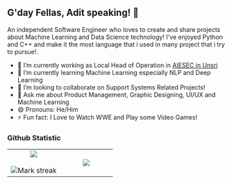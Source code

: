 ## G'day Fellas, Adit speaking! 👋

An independent Software Engineer who loves to create and share projects about Machine Learning and Data Science technology! I've enjoyed Python and C++ and make it the most language that i used in many project that i try to pursue!.

- 🔭 I’m currently working as Local Head of Operation in <a href="https://aiesec.org/">AIESEC in Unsri</a>
- 🌱 I’m currently learning Machine Learning especially NLP and Deep Learning
- 👯 I’m looking to collaborate on Support Systems Related Projects!
- 💬 Ask me about Product Management, Graphic Designing, UI/UX and Machine Learning
- 😄 Pronouns: He/Him
- ⚡ Fun fact: I Love to Watch WWE and Play some Video Games!

### Github Statistic
<table align="center">
<tr border="none">
<td width="50%" align="center">
  
  <img align="center" src="https://github-readme-stats-eight-theta.vercel.app/api?username=Bayhaqieee&show_icons=true&theme=great-gatsby&include_all_commits=true&count_private=true"/>
  <br></br>
  <img  title="🔥 Get streak stats for your profile at git.io/streak-stats" alt="Mark streak" src="https://github-readme-streak-stats.herokuapp.com/?user=Bayhaqieee&theme=great-gatsby&hide_border=false" /> 
</td>

<td width="50%" align="center">

  <img  align="center"  src="https://github-readme-stats.anuraghazra1.vercel.app/api/top-langs/?username=Bayhaqieee&theme=great-gatsby&exclude_repo=dotfiles,si-biji&hide=ejs,blade,html,pug,css,scss,xslt&hide_border=false&no-bg=true&no-frame=true&langs_count=9"/>
  
</td>
</tr>
</table>

<!--
**Bayhaqieee/Bayhaqieee** is a ✨ _special_ ✨ repository because its `README.md` (this file) appears on your GitHub profile.

Here are some ideas to get you started:

- 🔭 I’m currently working on ...
- 🌱 I’m currently learning ...
- 👯 I’m looking to collaborate on ...
- 🤔 I’m looking for help with ...
- 💬 Ask me about ...
- 📫 How to reach me: ...
- 😄 Pronouns: ...
- ⚡ Fun fact: ...
-->
